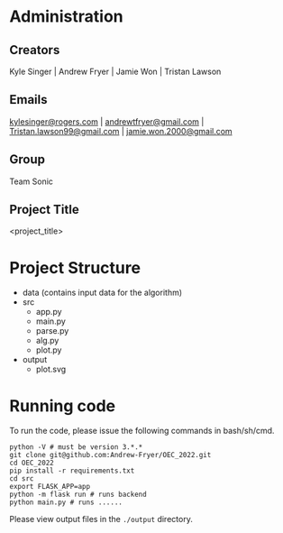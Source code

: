 # Administration
## Creators
Kyle Singer
| Andrew Fryer
| Jamie Won
| Tristan Lawson

## Emails
kylesinger@rogers.com
| andrewtfryer@gmail.com
| Tristan.lawson99@gmail.com
| jamie.won.2000@gmail.com

## Group
Team Sonic

## Project Title
<project_title>

# Project Structure
- data
(contains input data for the algorithm)
- src
  - app.py
  - main.py
  - parse.py
  - alg.py
  - plot.py
- output
  - plot.svg

# Running code
To run the code, please issue the following commands in bash/sh/cmd.
```
python -V # must be version 3.*.*
git clone git@github.com:Andrew-Fryer/OEC_2022.git
cd OEC_2022
pip install -r requirements.txt
cd src
export FLASK_APP=app
python -m flask run # runs backend
python main.py # runs ......
```
Please view output files in the `./output` directory.
